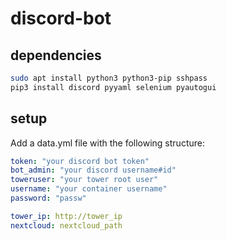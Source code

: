 # discord-bot

## dependencies

```bash
sudo apt install python3 python3-pip sshpass
pip3 install discord pyyaml selenium pyautogui
```

## setup

Add a data.yml file with the following structure:

```yml
token: "your discord bot token"
bot_admin: "your discord username#id"
toweruser: "your tower root user"
username: "your container username"
password: "passw"

tower_ip: http://tower_ip
nextcloud: nextcloud_path
```
